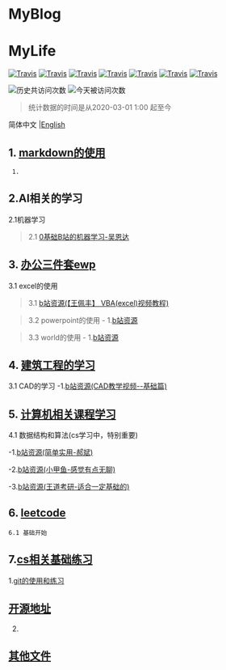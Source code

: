 # MyBlog
# MyLife
[![Travis](https://img.shields.io/badge/编辑工具-markdown-green.svg)]()
[![Travis](https://img.shields.io/badge/建筑工程-CAD-yellow.svg)]()
[![Travis](https://img.shields.io/badge/土木水利-相关资料-blueviolet.svg)]()
[![Travis](https://img.shields.io/badge/办公三件套-PEW-blue.svg)]()
[![Travis](https://img.shields.io/badge/language-python-red.svg)]()
[![Travis](https://img.shields.io/badge/Wechat-微信开发-green.svg)]()
[![Travis](https://img.shields.io/badge/pythhon-爬虫-green.svg)]()

![历史共访问次数](https://visitor-count-badge.herokuapp.com/total.svg?repo_id=robin9877.leetcode)
![今天被访问次数](https://visitor-count-badge.herokuapp.com/today.svg?repo_id=robin9877.leetcode)

> 统计数据的时间是从2020-03-01 1:00 起至今

简体中文 |[English](./README.en.md)


## 1. [markdown的使用](markdown.md)
     1. 


##  2.AI相关的学习
2.1机器学习
> 2.1 [0基础B站的机器学习-吴恩达](https://www.bilibili.com/video/BV164411b7dx?from=search&seid=4627787733564738481)


## 3. [办公三件套ewp](EWP.md)
3.1 excel的使用
> 3.1 [b站资源(【王佩丰】 VBA(excel)视频教程)](https://www.bilibili.com/video/BV1uK411H7aP?p=1) 

> 3.2 powerpoint的使用
      - 1.[b站资源](https://www.bilibili.com/video/BV1is411k7JV?from=search&seid=9157322098908588701)

> 3.3 world的使用
     - 1.[b站资源](https://www.bilibili.com/video/BV16x411r7tH?from=search&seid=13867420427295691481)

## 4. [建筑工程的学习](SE.md)
3.1 CAD的学习
-1.[b站资源(CAD教学视频--基础篇)](https://www.bilibili.com/video/BV12s411Q7J5?from=search&seid=6160636109926907503)

## 5. [计算机相关课程学习](cs.md)
4.1 数据结构和算法(cs学习中，特别重要)

-1.[b站资源(简单实用-郝斌)](https://www.bilibili.com/video/BV11s41167h6?from=search&seid=13266200800408124748)

-2.[b站资源(小甲鱼-感觉有点无聊)](https://www.bilibili.com/video/BV1os41117Fs?from=search&seid=4077881861153896879)

-3.[b站资源(王道考研-适合一定基础的)](https://www.bilibili.com/video/BV1b7411N798?from=search&seid=4077881861153896879)


## 6. [leetcode](leetcode.md)
    6.1 基础开始




## 7.[cs相关基础练习](.md)


1.[git的使用和练习](https://learngitbranching.js.org/?locale=zh_CN)
## [开源地址](https://github.com/pcottle/learnGitBranching)

2.
    

     
##   [其他文件](other.md)



